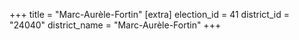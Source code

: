 +++
title = "Marc-Aurèle-Fortin"
[extra]
election_id = 41
district_id = "24040"
district_name = "Marc-Aurèle-Fortin"
+++
